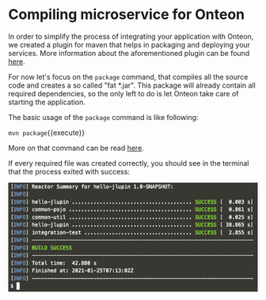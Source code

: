 # Compiling microservice for Onteon

In order to simplify the process of integrating your application with Onteon, we created a plugin for maven that helps in packaging and deploying your services. More information about the aforementioned plugin can be found [here](https://jlupin.io/documentation/continuous-delivery-maven-plugin-161).

For now let's focus on the `package` command, that compiles all the source code and creates a so called "fat *.jar". This package will already contain all required dependencies, so the only left to do is let Onteon take care of starting the application.

The basic usage of the `package` command is like following:

`mvn package`{{execute}}

More on that command can be read [here](https://jlupin.io/documentation/continuous-delivery-maven-plugin-161/page/usage-create_fat_jar.html).

If every required file was created correctly, you should see in the terminal that the process exited with success:

![Maven package](assets/mvn-package.png)
